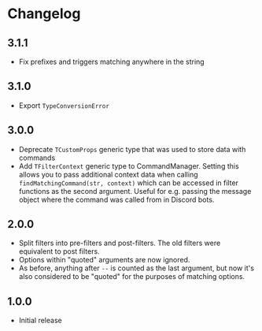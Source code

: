 # Changelog

## 3.1.1
* Fix prefixes and triggers matching anywhere in the string

## 3.1.0
* Export `TypeConversionError`

## 3.0.0
* Deprecate `TCustomProps` generic type that was used to store data with commands
* Add `TFilterContext` generic type to CommandManager. Setting this allows you to pass additional context data when
calling `findMatchingCommand(str, context)` which can be accessed in filter functions as the second argument.
Useful for e.g. passing the message object where the command was called from in Discord bots.

## 2.0.0
* Split filters into pre-filters and post-filters. The old filters were equivalent to post filters.
* Options within "quoted" arguments are now ignored.
* As before, anything after ` -- ` is counted as the last argument,
but now it's also considered to be "quoted" for the purposes of matching options.

## 1.0.0
* Initial release
